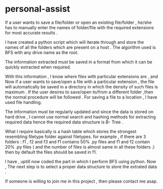 # personal-assist
If a user wants to save a file/folder or open an existing file/folder , he/she has to manually enter the names of folder/file with the required  extensions for most accurate results . 

I have created a python script which will iterate through and store the names of all the folders which are present on a host .
The algorithm used is BFS with any drive name as the root. 

The information extracted must be saved in a format from which it can be quickly extracted when required.

With this information , I know where  files with  particular extensions are , and Now if a user wants to save/open a file with a particular extension , the file will automatically be saved in a directory in which  the density of such files is maximum . If the user desires to save/open  to/from a different folder ,then the normal procedure will be followed .
For saving a file to a location , I have used file handling.

The information must be regularly updated and since the data is stored on hard drive , I cannot use normal search and hashing methods for extracting required data hence the required data structure is B- Tree .

What I require basically is a hash table which stores the strongest resembling filetype folder against filetypes.
for example , if there are 3 folders : f1 , f2 and f3 and f1 contains 50% .py files and f1 and f2 contain 20% .py files ( and the number of files is almost same in all these folders .) then by default the files should be saved in f1.

I have , uptill now coded the part in which I perform BFS using python. Now , The next step is to select a proper data structure to store the extrated data . 

If someone is willing to join me in this project , then please contact me asap.


